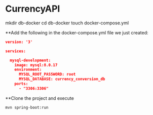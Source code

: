 # CurrencyAPI

mkdir db-docker
cd db-docker
touch docker-compose.yml

**Add the following in the docker-compose.yml file we just created:

```JSON
version: '3'

services:

  mysql-development:
    image: mysql:8.0.17
    environment:
      MYSQL_ROOT_PASSWORD: root
      MYSQL_DATABASE: currency_conversion_db
    ports:
      - "3306:3306"
```
**Clone the project and execute 

```mvn spring-boot:run```
